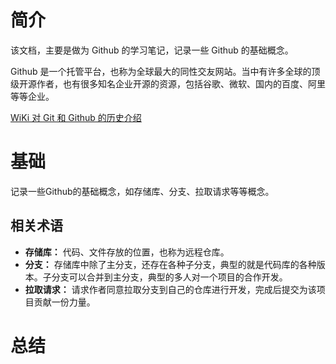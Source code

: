# 简介
该文档，主要是做为 Github 的学习笔记，记录一些 Github 的基础概念。

Github 是一个托管平台，也称为全球最大的同性交友网站。当中有许多全球的顶级开源作者，也有很多知名企业开源的资源，包括谷歌、微软、国内的百度、阿里等等企业。

[WiKi 对 Git 和 Github 的历史介绍](https://en.wikipedia.org/wiki/GitHub)

# 基础
记录一些Github的基础概念，如存储库、分支、拉取请求等等概念。

## 相关术语
- __存储库：__ 代码、文件存放的位置，也称为远程仓库。
- __分支：__ 存储库中除了主分支，还存在各种子分支，典型的就是代码库的各种版本。子分支可以合并到主分支，典型的多人对一个项目的合作开发。
- __拉取请求：__ 请求作者同意拉取分支到自己的仓库进行开发，完成后提交为该项目贡献一份力量。


# 总结